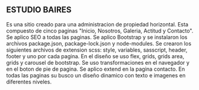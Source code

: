 ## ESTUDIO BAIRES
Es una sitio creado para una administracion de propiedad horizontal.
Esta compuesto de cinco paginas "Inicio, Nosotros, Galeria, Actitud y Contacto". 
Se aplico SEO a todas las paginas.
Se aplico Bootstrap y se instalaron los archivos package.json, package-lock.json y node-modules.
Se crearon los siguientes archivos  de extension scss: style, variables, sasscript, header, footer y uno por cada pagina.
En el diseño se uso flex, grids, grids area, grids y carousel de bootstrap.
Se uso transformaciones en el navegador y en el boton de pie de pagina.
Se aplico extend en la pagina contacto. 
En todas las paginas su busco un diseño dinamico con texto e imagenes en diferentes niveles.


